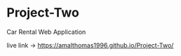 # Project-Two
 Car  Rental  Web Application

live link -> https://amalthomas1996.github.io/Project-Two/
